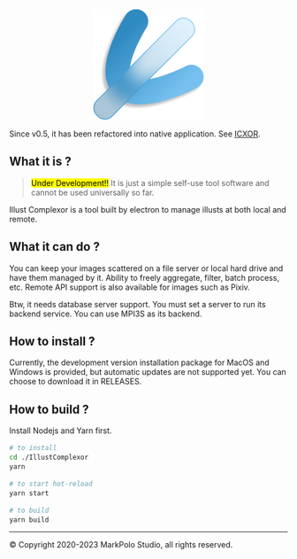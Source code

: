 <p align="center">
 <img src="./src/assets/img/logo.png" width="200" alt="icxor Logo" />
</p>

Since v0.5, it has been refactored into native application. See [ICXOR](https://github.com/MarkPoloChina/ICXOR).

## What it is ?

> <mark>Under Development!!</mark> It is just a simple self-use tool software and cannot be used universally so far.

Illust Complexor is a tool built by electron to manage illusts at both local and remote.

## What it can do ?

You can keep your images scattered on a file server or local hard drive and have them managed by it. Ability to freely aggregate, filter, batch process, etc. Remote API support is also available for images such as Pixiv.

Btw, it needs database server support. You must set a server to run its backend service. You can use MPI3S as its backend.

## How to install ?

Currently, the development version installation package for MacOS and Windows is provided, but automatic updates are not supported yet. You can choose to download it in RELEASES.

## How to build ?

Install Nodejs and Yarn first.

```bash
# to install
cd ./IllustComplexor
yarn
```

```bash
# to start hot-reload
yarn start
```

```bash
# to build
yarn build
```

---

© Copyright 2020-2023 MarkPolo Studio, all rights reserved.
